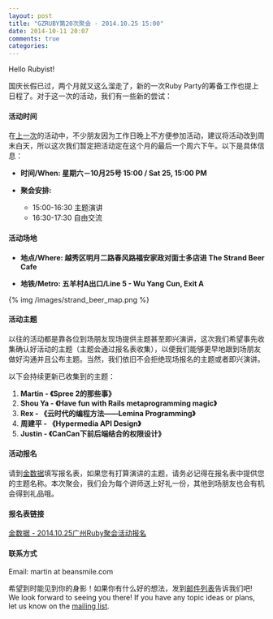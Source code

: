```yaml
---
layout: post
title: "GZRUBY第20次聚会 - 2014.10.25 15:00"
date: 2014-10-11 20:07
comments: true
categories: 
---
```

Hello Rubyist!

国庆长假已过，两个月就又这么溜走了，新的一次Ruby Party的筹备工作也提上日程了。对于这一次的活动，我们有一些新的尝试：

#### 活动时间
在[上一次](https://ruby-china.org/topics/21098)的活动中，不少朋友因为工作日晚上不方便参加活动，建议将活动改到周末白天，所以这次我们暂定把活动定在这个月的最后一个周六下午。以下是具体信息：

* **时间/When: 星期六－10月25号 15:00 / Sat 25, 15:00 PM**

* **聚会安排:**
  * 15:00-16:30 主题演讲
  * 16:30-17:30 自由交流

#### 活动场地
* **地点/Where: 越秀区明月二路春风路福安家政对面士多店进 The Strand Beer Cafe**

* **地铁/Metro: 五羊村A出口/Line 5 - Wu Yang Cun, Exit A**

{% img /images/strand_beer_map.png %}

#### 活动主题
以往的活动都是靠各位到场朋友现场提供主题甚至即兴演讲，这次我们希望事先收集确认好活动的主题（主题会通过报名表收集），以便我们能够更早地跟到场朋友做好沟通并且公布主题。当然，我们依旧不会拒绝现场报名的主题或者即兴演讲。

以下会持续更新已收集到的主题：  
1. **Martin - 《Spree 2的那些事》**  
2. **Shou Ya - 《Have fun with Rails metaprogramming magic》**  
3. **Rex - 《云时代的编程方法——Lemina Programming》**  
4. **周建平 - 《Hypermedia API Design》**  
5. **Justin - 《CanCan下前后端结合的权限设计》**

#### 活动报名
请到[金数据](https://jinshuju.net/f/zR53Xd)填写报名表，如果您有打算演讲的主题，请务必记得在报名表中提供您的主题名称。本次聚会，我们会为每个讲师送上好礼一份，其他到场朋友也会有机会得到礼品哦。

#### 报名表链接
[金数据 - 2014.10.25广州Ruby聚会活动报名](https://jinshuju.net/f/zR53Xd)

#### 联系方式
Email: martin at beansmile.com

希望到时能见到你的身影！如果你有什么好的想法，发到[邮件列表](https://groups.google.com/forum/?fromgroups#!forum/gzruby)告诉我们吧! We look forward to seeing you there! If you have any topic ideas or plans, let us know on the [mailing list](https://groups.google.com/forum/?fromgroups#!forum/gzruby).
